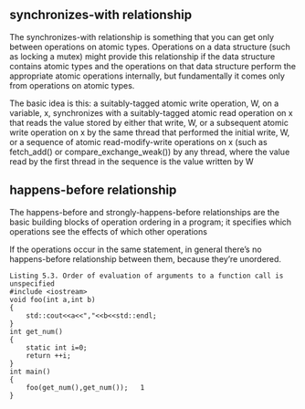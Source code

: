 ## synchronizes-with relationship
The synchronizes-with relationship is something that you can get only between operations on atomic types. Operations on a data structure (such as locking a mutex) might provide this relationship if the data structure contains atomic types and the operations on that data structure perform the appropriate atomic operations internally, but fundamentally it comes only from operations on atomic types.

The basic idea is this: a suitably-tagged atomic write operation, W, on a variable, x, synchronizes with a suitably-tagged atomic read operation on x that reads the value stored by either that write, W, or a subsequent atomic write operation on x by the same thread that performed the initial write, W, or a sequence of atomic read-modify-write operations on x (such as fetch_add() or compare_exchange_weak()) by any thread, where the value read by the first thread in the sequence is the value written by W 

## happens-before relationship

The happens-before and strongly-happens-before relationships are the basic building blocks of operation ordering in a program; it specifies which operations see the effects of which other operations

If the operations occur in the same statement, in general there’s no happens-before relationship between them, because they’re unordered.

```
Listing 5.3. Order of evaluation of arguments to a function call is unspecified
#include <iostream>
void foo(int a,int b)
{
    std::cout<<a<<","<<b<<std::endl;
}
int get_num()
{
    static int i=0;
    return ++i;
}
int main()
{
    foo(get_num(),get_num());   1
}
```

